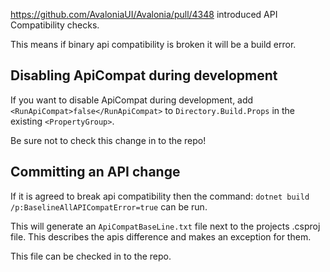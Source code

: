 https://github.com/AvaloniaUI/Avalonia/pull/4348 introduced API Compatibility checks.

This means if binary api compatibility is broken it will be a build error.

## Disabling ApiCompat during development

If you want to disable ApiCompat during development, add `<RunApiCompat>false</RunApiCompat>` to `Directory.Build.Props` in the existing `<PropertyGroup>`.

Be sure not to check this change in to the repo!

## Committing an API change

If it is agreed to break api compatibility then the command: `dotnet build /p:BaselineAllAPICompatError=true` can be run.

This will generate an `ApiCompatBaseLine.txt` file next to the projects .csproj file. This describes the apis difference and makes an exception for them.

This file can be checked in to the repo.
